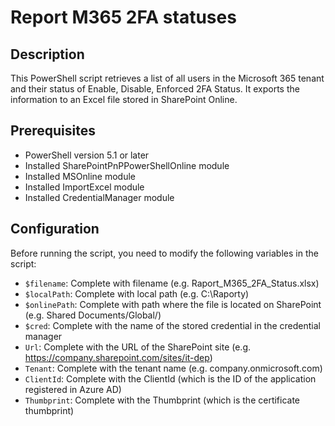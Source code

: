 # Report M365 2FA statuses
## Description
This PowerShell script retrieves a list of all users in the Microsoft 365 tenant and their status of Enable, Disable, Enforced 2FA Status. It exports the information to an Excel file stored in SharePoint Online.

## Prerequisites
- PowerShell version 5.1 or later
- Installed SharePointPnPPowerShellOnline module
- Installed MSOnline module
- Installed ImportExcel module
- Installed CredentialManager module

## Configuration
Before running the script, you need to modify the following variables in the script:
- `$filename`: Complete with filename (e.g. Raport_M365_2FA_Status.xlsx)
- `$localPath`: Complete with local path (e.g. C:\Raporty\)
- `$onlinePath`: Complete with path where the file is located on SharePoint (e.g. Shared Documents/Global/)
- `$cred`: Complete with the name of the stored credential in the credential manager
- `Url`: Complete with the URL of the SharePoint site (e.g. https://company.sharepoint.com/sites/it-dep)
- `Tenant`: Complete with the tenant name (e.g. company.onmicrosoft.com)
- `ClientId`: Complete with the ClientId (which is the ID of the application registered in Azure AD)
- `Thumbprint`: Complete with the Thumbprint (which is the certificate thumbprint)
